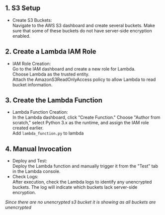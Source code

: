 ## 1. S3 Setup   
- Create S3 Buckets:    
Navigate to the AWS S3 dashboard and create several buckets. Make sure that some of these buckets do not have server-side encryption enabled.   
## 2. Create a Lambda IAM Role   
- IAM Role Creation:   
Go to the IAM dashboard and create a new role for Lambda.   
Choose Lambda as the trusted entity.   
Attach the AmazonS3ReadOnlyAccess policy to allow Lambda to read bucket information.   
## 3. Create the Lambda Function       
- Lambda Function Creation:     
In the Lambda dashboard, click "Create Function."
Choose "Author from scratch," select Python 3.x as the runtime, and assign the IAM role created earlier.   
Add `lambda_function.py` to lambda    
## 4. Manual Invocation   
- Deploy and Test:   
Deploy the Lambda function and manually trigger it from the "Test" tab in the Lambda console.   
- Check Logs:   
After execution, check the Lambda logs to identify any unencrypted buckets. The log will indicate which buckets lack server-side encryption.   

*Since there are no unencrypted s3 bucket it is showing as all buckets are unencrypted*   
